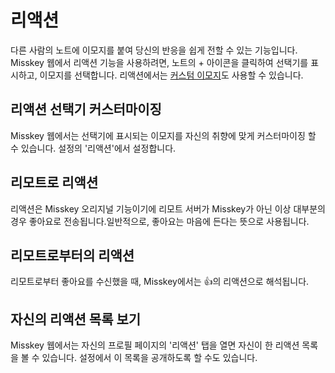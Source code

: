 # 리액션

다른 사람의 노트에 이모지를 붙여 당신의 반응을 쉽게 전할 수 있는 기능입니다.
Misskey 웹에서 리액션 기능을 사용하려면, 노트의 + 아이콘을 클릭하여 선택기를 표시하고, 이모지를 선택합니다.
리액션에서는 [커스텀 이모지](./custom-emoji.md)도 사용할 수 있습니다.

## 리액션 선택기 커스터마이징

Misskey 웹에서는 선택기에 표시되는 이모지를 자신의 취향에 맞게 커스터마이징 할 수 있습니다.
설정의 '리액션'에서 설정합니다.

## 리모트로 리액션

리액션은 Misskey 오리지널 기능이기에 리모트 서버가 Misskey가 아닌 이상 대부분의 경우 좋아요로 전송됩니다.일반적으로, 좋아요는 마음에 든다는 뜻으로 사용됩니다.

## 리모트로부터의 리액션

리모트로부터 좋아요를 수신했을 때, Misskey에서는 👍의 리액션으로 해석됩니다.

## 자신의 리액션 목록 보기

Misskey 웹에서는 자신의 프로필 페이지의 '리액션' 탭을 열면 자신이 한 리액션 목록을 볼 수 있습니다.
설정에서 이 목록을 공개하도록 할 수도 있습니다.
